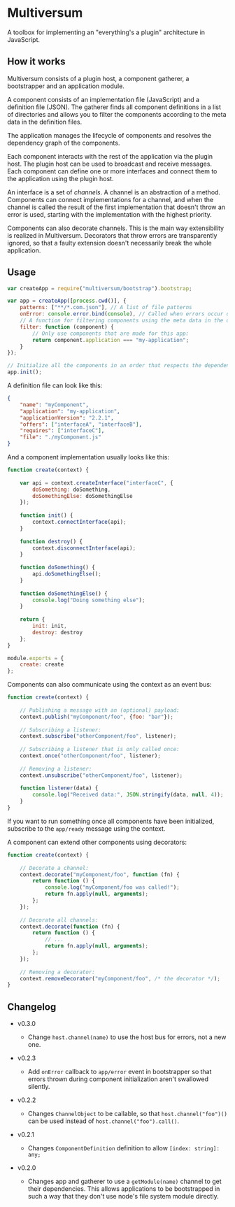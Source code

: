 
# Multiversum

A toolbox for implementing an "everything's a plugin" architecture in JavaScript.

## How it works

Multiversum consists of a plugin host, a component gatherer, a bootstrapper and an application
module.

A component consists of an implementation file (JavaScript) and a definition file (JSON).
The gatherer finds all component definitions in a list of directories and allows you to
filter the components according to the meta data in the definition files.

The application manages the lifecycle of components and resolves the dependency graph of
the components.

Each component interacts with the rest of the application via the plugin host. The plugin
host can be used to broadcast and receive messages. Each component can define one or more
interfaces and connect them to the application using the plugin host.

An interface is a set of *channels*. A channel is an abstraction of a method. Components can
connect implementations for a channel, and when the channel is called the result of the
first implementation that doesn't throw an error is used, starting with the implementation
with the highest priority.

Components can also decorate channels. This is the main way extensibility is realized
in Multiversum. Decorators that throw errors are transparently ignored, so that a faulty
extension doesn't necessarily break the whole application.

## Usage

```js
var createApp = require("multiversum/bootstrap").bootstrap;

var app = createApp([process.cwd()], {
    patterns: ["**/*.com.json"], // A list of file patterns
    onError: console.error.bind(console), // Called when errors occur during the bootstrap phase
    // A function for filtering components using the meta data in the definition files:
    filter: function (component) {
        // Only use components that are made for this app:
        return component.application === "my-application";
    }
});

// Initialize all the components in an order that respects the dependencies of each component:
app.init();
```

A definition file can look like this:

```json
{
    "name": "myComponent",
    "application": "my-application",
    "applicationVersion": "2.2.1",
    "offers": ["interfaceA", "interfaceB"],
    "requires": ["interfaceC"],
    "file": "./myComponent.js"
}
```

And a component implementation usually looks like this:

```js
function create(context) {
    
    var api = context.createInterface("interfaceC", {
        doSomething: doSomething,
        doSomethingElse: doSomethingElse
    });
    
    function init() {
        context.connectInterface(api);
    }
    
    function destroy() {
        context.disconnectInterface(api);
    }
    
    function doSomething() {
        api.doSomethingElse();
    }
    
    function doSomethingElse() {
        console.log("Doing something else");
    }
    
    return {
        init: init,
        destroy: destroy
    };
}

module.exports = {
    create: create
};

```

Components can also communicate using the context as an event bus:

```js
function create(context) {
    
    // Publishing a message with an (optional) payload:
    context.publish("myComponent/foo", {foo: "bar"});
    
    // Subscribing a listener:
    context.subscribe("otherComponent/foo", listener);
    
    // Subscribing a listener that is only called once:
    context.once("otherComponent/foo", listener);
    
    // Removing a listener:
    context.unsubscribe("otherComponent/foo", listener);
    
    function listener(data) {
        console.log("Received data:", JSON.stringify(data, null, 4));
    }
}
```

If you want to run something once all components have been initialized, subscribe to the
`app/ready` message using the context.

A component can extend other components using decorators:

```js
function create(context) {
    
    // Decorate a channel:
    context.decorate("myComponent/foo", function (fn) {
        return function () {
            console.log("myComponent/foo was called!");
            return fn.apply(null, arguments);
        };
    });
    
    // Decorate all channels:
    context.decorate(function (fn) {
        return function () {
            // ...
            return fn.apply(null, arguments);
        };
    });
    
    // Removing a decorator:
    context.removeDecorator("myComponent/foo", /* the decorator */);
}
```

## Changelog

* v0.3.0
  * Change `host.channel(name)` to use the host bus for errors, not a new one.

* v0.2.3
  * Add `onError` callback to `app/error` event in bootstrapper so that errors thrown during
    component initialization aren't swallowed silently.

* v0.2.2
  * Changes `ChannelObject` to be callable, so that `host.channel("foo")()` can be used
    instead of `host.channel("foo").call()`.

* v0.2.1
  * Changes `ComponentDefinition` definition to allow `[index: string]: any;`

* v0.2.0
  * Changes app and gatherer to use a `getModule(name)` channel to get their dependencies.
    This allows applications to be bootstrapped in such a way that they don't use node's file
    system module directly.
